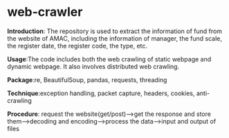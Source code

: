 # web-crawler
**Introduction**: The repository is used to extract the information of fund from the website of AMAC, including the information of manager, the fund scale, the register date, the register code, the type, etc.

**Usage**:The code includes both the web crawling of static webpage and dynamic webpage. It also involves distributed web crawling.

**Package**:re, BeautifulSoup, pandas, requests, threading

**Technique**:exception handling, packet capture, headers, cookies, anti-crawling

**Procedure**: request the website(get/post)-->get the response and store them-->decoding and encoding-->process the data-->input and output of files

